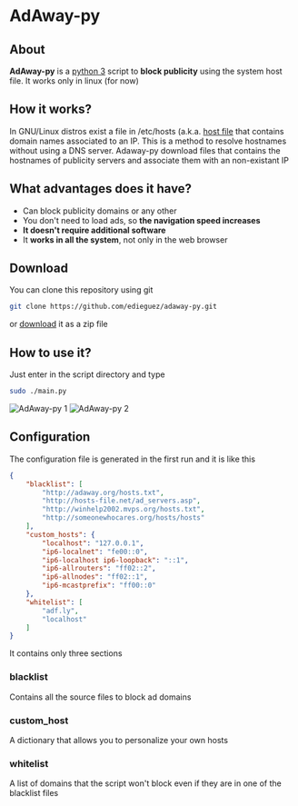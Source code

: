 AdAway-py
====

About
----
**AdAway-py** is a [python 3](https://www.python.org) script to **block publicity** using the system host file.
It works only in linux (for now)

How it works?
----
In GNU/Linux distros exist a file in /etc/hosts
(a.k.a. [host file](http://en.wikipedia.org/wiki/Hosts_(file))
that contains domain names associated to an IP.
This is a method to resolve hostnames without using a DNS server.
Adaway-py download files that contains the hostnames of publicity servers and
associate them with an non-existant IP

What advantages does it have?
----
* Can block publicity domains or any other
* You don't need to load ads, so **the navigation speed increases**
* **It doesn't require additional software**
* It **works in all the system**, not only in the web browser

Download
----
You can clone this repository using git
```sh
git clone https://github.com/edieguez/adaway-py.git
```
or
[download](https://github.com/edieguez/adaway-py/archive/master.zip)
it as a zip file

How to use it?
----
Just enter in the script directory and type
```sh
sudo ./main.py
```
![AdAway-py 1](https://cloud.githubusercontent.com/assets/8973425/5060497/06d66564-6d1f-11e4-9823-d06b036eb42f.png)
![AdAway-py 2](https://cloud.githubusercontent.com/assets/8973425/5060496/06d4f94a-6d1f-11e4-928f-38e2a870bfdd.png)

Configuration
----
The configuration file is generated in the first run and it is like this

```json
{
    "blacklist": [
        "http://adaway.org/hosts.txt",
        "http://hosts-file.net/ad_servers.asp",
        "http://winhelp2002.mvps.org/hosts.txt",
        "http://someonewhocares.org/hosts/hosts"
    ],
    "custom_hosts": {
        "localhost": "127.0.0.1",
        "ip6-localnet": "fe00::0",
        "ip6-localhost ip6-loopback": "::1",
        "ip6-allrouters": "ff02::2",
        "ip6-allnodes": "ff02::1",
        "ip6-mcastprefix": "ff00::0"
    },
    "whitelist": [
        "adf.ly",
        "localhost"
    ]
}
```

It contains only three sections
### blacklist
Contains all the source files to block ad domains

### custom_host
A dictionary that allows you to personalize your own hosts

### whitelist
A list of domains that the script won't block even if they are in one of the blacklist files
